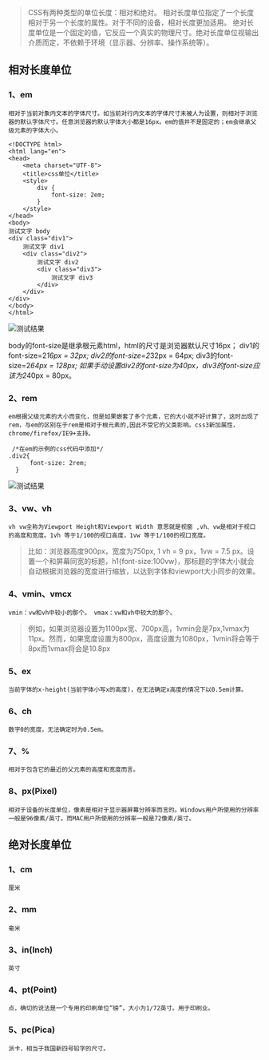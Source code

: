 >CSS有两种类型的单位长度：相对和绝对。
相对长度单位指定了一个长度相对于另一个长度的属性。对于不同的设备，相对长度更加适用。
绝对长度单位是一个固定的值，它反应一个真实的物理尺寸。绝对长度单位视输出介质而定，不依赖于环境（显示器、分辨率、操作系统等）。

## 相对长度单位
### 1、em
``
相对于当前对象内文本的字体尺寸。如当前对行内文本的字体尺寸未被人为设置，则相对于浏览器的默认字体尺寸。任意浏览器的默认字体大小都是16px。em的值并不是固定的；em会继承父级元素的字体大小。
``

````
<!DOCTYPE html>
<html lang="en">
<head>
    <meta charset="UTF-8">
    <title>css单位</title>
    <style>
        div {
            font-size: 2em;
        }
    </style>
</head>
<body>
测试文字 body
<div class="div1">
    测试文字 div1
    <div class="div2">
        测试文字 div2
        <div class="div3">
            测试文字 div3
        </div>
    </div>
</div>
</body>
</html>
````

![测试结果](http://upload-images.jianshu.io/upload_images/3229842-be658f8a62dacb8d.png?imageMogr2/auto-orient/strip%7CimageView2/2/w/1240)

body的font-size是继承根元素html，html的尺寸是浏览器默认尺寸16px；
div1的font-size=2*16px = 32px;
div2的font-size=2*32px = 64px;
div3的font-size=2*64px = 128px;
如果手动设置div2的font-size为40px，div3的font-size应该为2*40px = 80px。
### 2、rem
``
em根据父级元素的大小而变化，但是如果嵌套了多个元素，它的大小就不好计算了，这时出现了rem，与em的区别在于rem是相对于根元素的,因此不受它的父类影响。css3新加属性，chrome/firefox/IE9+支持。
``
````
 /*在em的示例的css代码中添加*/
.div2{
      font-size: 2rem;
  }
````

![测试结果](http://upload-images.jianshu.io/upload_images/3229842-2adc3a9be9858f24.png?imageMogr2/auto-orient/strip%7CimageView2/2/w/1240)
### 3、vw、vh
``
vh vw全称为Viewport Height和Viewport Width 意思就是视窗 ,vh、vw是相对于视口的高度和宽度。1vh 等于1/100的视口高度，1vw 等于1/100的视口宽度。
``
>比如：浏览器高度900px，宽度为750px, 1 vh =  9 px，1vw = 7.5 px。设置一个和屏幕同宽的标题，h1{font-size:100vw}，那标题的字体大小就会自动根据浏览器的宽度进行缩放，以达到字体和viewport大小同步的效果。

### 4、vmin、vmcx
``
vmin：vw和vh中较小的那个。
vmax：vw和vh中较大的那个。
``
>例如，如果浏览器设置为1100px宽、700px高，1vmin会是7px,1vmax为11px。然而，如果宽度设置为800px，高度设置为1080px，1vmin将会等于8px而1vmax将会是10.8px


### 5、ex
``
当前字体的x-height(当前字体小写x的高度)，在无法确定x高度的情况下以0.5em计算。
``
### 6、ch
``
数字0的宽度，无法确定时为0.5em。
``
### 7、%
``
相对于包含它的最近的父元素的高度和宽度而言。
``
### 8、px(Pixel)
``
相对于设备的长度单位，像素是相对于显示器屏幕分辨率而言的。Windows用户所使用的分辨率一般是96像素/英寸。而MAC用户所使用的分辨率一般是72像素/英寸。
``
## 绝对长度单位
### 1、cm
``
厘米
``
### 2、mm
``
毫米
``
### 3、in(Inch)
``
英寸
``
### 4、pt(Point)
``
点，确切的说法是一个专用的印刷单位“磅”，大小为1/72英寸。用于印刷业。
``
### 5、pc(Pica)
``
派卡，相当于我国新四号铅字的尺寸。
``
